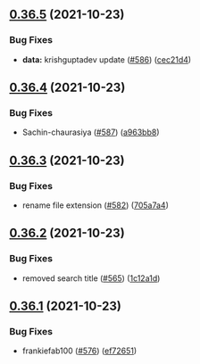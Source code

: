 ## [0.36.5](https://github.com/EddieHubCommunity/LinkFree/compare/v0.36.4...v0.36.5) (2021-10-23)


### Bug Fixes

* **data:** krishguptadev update ([#586](https://github.com/EddieHubCommunity/LinkFree/issues/586)) ([cec21d4](https://github.com/EddieHubCommunity/LinkFree/commit/cec21d4fb3d8574d56d491b5648d77e50ab2de57))



## [0.36.4](https://github.com/EddieHubCommunity/LinkFree/compare/v0.36.3...v0.36.4) (2021-10-23)


### Bug Fixes

* Sachin-chaurasiya ([#587](https://github.com/EddieHubCommunity/LinkFree/issues/587)) ([a963bb8](https://github.com/EddieHubCommunity/LinkFree/commit/a963bb8b7afe1b1dfca0b3022c76393771eaef4c))



## [0.36.3](https://github.com/EddieHubCommunity/LinkFree/compare/v0.36.2...v0.36.3) (2021-10-23)


### Bug Fixes

* rename file extension ([#582](https://github.com/EddieHubCommunity/LinkFree/issues/582)) ([705a7a4](https://github.com/EddieHubCommunity/LinkFree/commit/705a7a4fdfd6a8c6ea600f3ad2e130b62dd74301))



## [0.36.2](https://github.com/EddieHubCommunity/LinkFree/compare/v0.36.1...v0.36.2) (2021-10-23)


### Bug Fixes

* removed search title ([#565](https://github.com/EddieHubCommunity/LinkFree/issues/565)) ([1c12a1d](https://github.com/EddieHubCommunity/LinkFree/commit/1c12a1d78bcbfee5e2046bc994fccfbe7de52b1a))



## [0.36.1](https://github.com/EddieHubCommunity/LinkFree/compare/v0.36.0...v0.36.1) (2021-10-23)


### Bug Fixes

* frankiefab100 ([#576](https://github.com/EddieHubCommunity/LinkFree/issues/576)) ([ef72651](https://github.com/EddieHubCommunity/LinkFree/commit/ef72651b4c8a06a4ff5e7a32a2c601ba3a3d559f))



